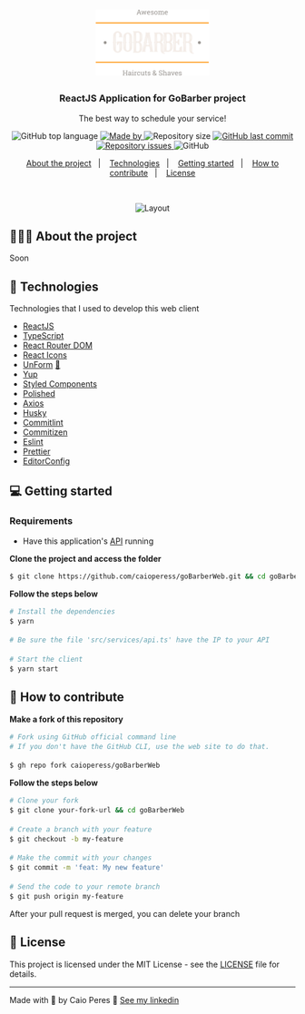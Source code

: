 <h1 align="center">
  <img alt="Logo" src="./src/assets/logo.svg" width="200px">
</h1>

<h3 align="center">
  ReactJS Application for GoBarber project
</h3>

<p align="center">The best way to schedule your service!</p>

<p align="center">
  <img alt="GitHub top language" src="https://img.shields.io/github/languages/top/caioperess/goBarberWeb?color=%23FF9000">

  <a href="https://www.linkedin.com/in/caioperess/" target="_blank" rel="noopener noreferrer">
    <img alt="Made by" src="https://img.shields.io/badge/made%20by-%20caio%20peres-%23FF9000">
  </a>

  <img alt="Repository size" src="https://img.shields.io/github/repo-size/caioperess/goBarberWeb?color=%23FF9000">

  <a href="https://github.com/caioperess/goBarberWeb/commits/master">
    <img alt="GitHub last commit" src="https://img.shields.io/github/last-commit/caioperess/goBarberWeb?color=%23FF9000">
  </a>

  <a href="https://github.com/caioperess/goBarberWeb/issues">
    <img alt="Repository issues" src="https://img.shields.io/github/issues/caioperess/goBarberWeb?color=%23FF9000">
  </a>

  <img alt="GitHub" src="https://img.shields.io/github/license/caioperess/goBarberWeb?color=%23FF9000">
</p>

<p align="center">
  <a href="#%EF%B8%8F-about-the-project">About the project</a>&nbsp;&nbsp;&nbsp;|&nbsp;&nbsp;&nbsp;
  <a href="#-technologies">Technologies</a>&nbsp;&nbsp;&nbsp;|&nbsp;&nbsp;&nbsp;
  <a href="#-getting-started">Getting started</a>&nbsp;&nbsp;&nbsp;|&nbsp;&nbsp;&nbsp;
  <a href="#-how-to-contribute">How to contribute</a>&nbsp;&nbsp;&nbsp;|&nbsp;&nbsp;&nbsp;
  <a href="#-license">License</a>
</p>

</br>

<p align="center">
  <img alt="Layout" src="https://res.cloudinary.com/eliasgcf/image/upload/v1588811213/GoBarber/Kapture_2020-05-06_at_21.25.26_tijnl5.gif">
</p>

## 💇🏻‍♂️ About the project

Soon

## 🚀 Technologies

Technologies that I used to develop this web client

- [ReactJS](https://reactjs.org/)
- [TypeScript](https://www.typescriptlang.org/)
- [React Router DOM](https://reacttraining.com/react-router/)
- [React Icons](https://react-icons.netlify.com/#/)
- [UnForm](https://unform.dev/) [💜](https://rocketseat.com.br/)
- [Yup](https://github.com/jquense/yup)
- [Styled Components](https://styled-components.com/)
- [Polished](https://github.com/styled-components/polished)
- [Axios](https://github.com/axios/axios)
- [Husky](https://github.com/typicode/husky)
- [Commitlint](https://github.com/conventional-changelog/commitlint)
- [Commitizen](https://github.com/commitizen/cz-cli)
- [Eslint](https://eslint.org/)
- [Prettier](https://prettier.io/)
- [EditorConfig](https://editorconfig.org/)

## 💻 Getting started

### Requirements

- Have this application's [API](https://github.com/caioperess/goBarber_api) running

**Clone the project and access the folder**

```bash
$ git clone https://github.com/caioperess/goBarberWeb.git && cd goBarberWeb
```

**Follow the steps below**

```bash
# Install the dependencies
$ yarn

# Be sure the file 'src/services/api.ts' have the IP to your API

# Start the client
$ yarn start
```

## 🤔 How to contribute

**Make a fork of this repository**

```bash
# Fork using GitHub official command line
# If you don't have the GitHub CLI, use the web site to do that.

$ gh repo fork caioperess/goBarberWeb
```

**Follow the steps below**

```bash
# Clone your fork
$ git clone your-fork-url && cd goBarberWeb

# Create a branch with your feature
$ git checkout -b my-feature

# Make the commit with your changes
$ git commit -m 'feat: My new feature'

# Send the code to your remote branch
$ git push origin my-feature
```

After your pull request is merged, you can delete your branch

## 📝 License

This project is licensed under the MIT License - see the [LICENSE](LICENSE.md) file for details.

---

Made with 💜 by Caio Peres 👋 [See my linkedin](https://www.linkedin.com/in/caioperess/)

